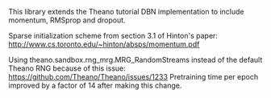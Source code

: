 This library extends the Theano tutorial DBN implementation to include momentum, RMSprop and dropout.

Sparse initialization scheme from section 3.1 of Hinton's paper:
  http://www.cs.toronto.edu/~hinton/absps/momentum.pdf
  
Using theano.sandbox.rng_mrg.MRG_RandomStreams instead of the default Theano RNG because of this issue: https://github.com/Theano/Theano/issues/1233
Pretraining time per epoch improved by a factor of 14 after making this change.
